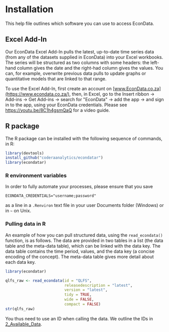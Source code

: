 # Installation

This help file outlines which software you can use to access EconData.


## Excel Add-In

Our EconData Excel Add-In pulls the latest, up-to-date time series data (from any of the datasets supplied in EconData) into your Excel workbooks. The series will be structured as two columns with some headers: the left-hand column gives the date and the right-had column gives the values. You can, for example, overwrite previous data pulls to update graphs or quantitative models that are linked to that range.

To use the Excel Add-In, first create an account on [www.EconData.co.za](https://www.econdata.co.za/), then, in Excel, go to the Insert ribbon → Add-ins → Get Add-ins → search for "EconData" → add the app → and sign in to the app, using your EconData credentials. Please see https://youtu.be/8C1h4gsmQaQ for a video guide.

## R package

The R package can be installed with the following sequence of commands, in R:
```r
library(devtools)
install_github("coderaanalytics/econdatar")
library(econdatar)
```

### R environment variables

In order to fully automate your processes, please ensure that you save

`ECONDATA_CREDENTIALS="username;password"`

as a line in a `.Renviron` text file in your user Documents folder (Windows) or in `~` on Unix.

### Pulling data in R

An example of how you can pull structured data, using the `read_econdata()` function, is as follows. The data are provided in two tables in a list (the data table and the meta-data table), which can be linked with the data key. The data table contains the time period, values, and the data key (a concise encoding of the concept). The meta-data table gives more detail about each data key.

```r
library(econdatar)

qlfs_raw <- read_econdata(id = "QLFS",
                          releasedescription = "latest",
                          version = "latest",
                          tidy = TRUE,
                          wide = FALSE,
                          compact = FALSE)
str(qlfs_raw)
```

You thus need to use an ID when calling the data. We outline the IDs in [2_Available_Data](./2_Available_Data.md).
